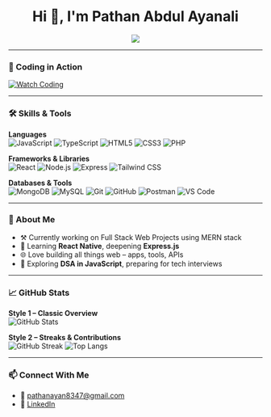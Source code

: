 <h1 align="center">Hi 👋, I'm Pathan Abdul Ayanali</h1>

<p align="center">
  <img src="https://readme-typing-svg.demolab.com/?lines=Full+Stack+Web+Developer;MERN+Stack+Enthusiast;Open+Source+Contributor&font=Fira+Code&center=true&width=440&height=45&color=58A6FF&vCenter=true" />
</p>

---

### 🎥 Coding in Action

[![Watch Coding](https://img.youtube.com/vi/Bt9zSfinwFA/maxresdefault.jpg)](https://www.youtube.com/watch?v=Bt9zSfinwFA)

---

### 🛠️ Skills & Tools

**Languages**  
![JavaScript](https://img.shields.io/badge/JavaScript-F7DF1E?style=flat-square&logo=javascript&logoColor=black)
![TypeScript](https://img.shields.io/badge/TypeScript-3178C6?style=flat-square&logo=typescript&logoColor=white)
![HTML5](https://img.shields.io/badge/HTML5-E34F26?style=flat-square&logo=html5&logoColor=white)
![CSS3](https://img.shields.io/badge/CSS3-1572B6?style=flat-square&logo=css3)
![PHP](https://img.shields.io/badge/PHP-777BB4?style=flat-square&logo=php)

**Frameworks & Libraries**  
![React](https://img.shields.io/badge/React-61DAFB?style=flat-square&logo=react)
![Node.js](https://img.shields.io/badge/Node.js-339933?style=flat-square&logo=nodedotjs&logoColor=white)
![Express](https://img.shields.io/badge/Express.js-000000?style=flat-square&logo=express&logoColor=white)
![Tailwind CSS](https://img.shields.io/badge/TailwindCSS-06B6D4?style=flat-square&logo=tailwindcss)

**Databases & Tools**  
![MongoDB](https://img.shields.io/badge/MongoDB-47A248?style=flat-square&logo=mongodb)
![MySQL](https://img.shields.io/badge/MySQL-00758F?style=flat-square&logo=mysql)
![Git](https://img.shields.io/badge/Git-F05032?style=flat-square&logo=git)
![GitHub](https://img.shields.io/badge/GitHub-181717?style=flat-square&logo=github)
![Postman](https://img.shields.io/badge/Postman-FF6C37?style=flat-square&logo=postman)
![VS Code](https://img.shields.io/badge/VS%20Code-007ACC?style=flat-square&logo=visualstudiocode)

---

### 🌱 About Me

- ⚒️ Currently working on Full Stack Web Projects using MERN stack  
- 📱 Learning **React Native**, deepening **Express.js**  
- 🌐 Love building all things web – apps, tools, APIs  
- 🔁 Exploring **DSA in JavaScript**, preparing for tech interviews  

---

### 📈 GitHub Stats

**Style 1 – Classic Overview**  
![GitHub Stats](https://github-readme-stats.vercel.app/api?username=ayan-x1&show_icons=true&theme=radical)

**Style 2 – Streaks & Contributions**  
![GitHub Streak](https://github-readme-streak-stats.herokuapp.com?user=ayan-x1&theme=dark&date_format=M%20j%5B%2C%20Y%5D)
![Top Langs](https://github-readme-stats.vercel.app/api/top-langs/?username=ayan-x1&layout=compact&theme=tokyonight)

---

### 📫 Connect With Me

- 📧 [pathanayan8347@gmail.com](mailto:pathanayan8347@gmail.com)  
- 💼 [LinkedIn](https://www.linkedin.com/in/pathan-ayan/)
